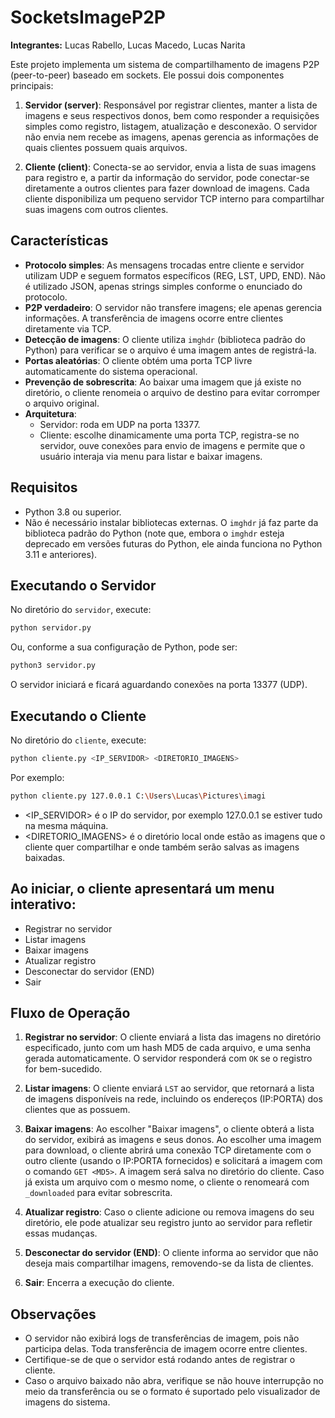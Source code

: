# SocketsImageP2P

**Integrantes:** Lucas Rabello, Lucas Macedo, Lucas Narita


Este projeto implementa um sistema de compartilhamento de imagens P2P (peer-to-peer) baseado em sockets. Ele possui dois componentes principais:

1. **Servidor (server)**: Responsável por registrar clientes, manter a lista de imagens e seus respectivos donos, bem como responder a requisições simples como registro, listagem, atualização e desconexão. O servidor não envia nem recebe as imagens, apenas gerencia as informações de quais clientes possuem quais arquivos.

2. **Cliente (client)**: Conecta-se ao servidor, envia a lista de suas imagens para registro e, a partir da informação do servidor, pode conectar-se diretamente a outros clientes para fazer download de imagens. Cada cliente disponibiliza um pequeno servidor TCP interno para compartilhar suas imagens com outros clientes.
## Características

- **Protocolo simples**: As mensagens trocadas entre cliente e servidor utilizam UDP e seguem formatos específicos (REG, LST, UPD, END). Não é utilizado JSON, apenas strings simples conforme o enunciado do protocolo.
- **P2P verdadeiro**: O servidor não transfere imagens; ele apenas gerencia informações. A transferência de imagens ocorre entre clientes diretamente via TCP.
- **Detecção de imagens**: O cliente utiliza `imghdr` (biblioteca padrão do Python) para verificar se o arquivo é uma imagem antes de registrá-la.
- **Portas aleatórias**: O cliente obtém uma porta TCP livre automaticamente do sistema operacional.
- **Prevenção de sobrescrita**: Ao baixar uma imagem que já existe no diretório, o cliente renomeia o arquivo de destino para evitar corromper o arquivo original.
- **Arquitetura**:
  - Servidor: roda em UDP na porta 13377.
  - Cliente: escolhe dinamicamente uma porta TCP, registra-se no servidor, ouve conexões para envio de imagens e permite que o usuário interaja via menu para listar e baixar imagens.
## Requisitos

- Python 3.8 ou superior.
- Não é necessário instalar bibliotecas externas. O `imghdr` já faz parte da biblioteca padrão do Python (note que, embora o `imghdr` esteja deprecado em versões futuras do Python, ele ainda funciona no Python 3.11 e anteriores).

## Executando o Servidor

No diretório do `servidor`, execute:

```bash
python servidor.py 
```
Ou, conforme a sua configuração de Python, pode ser:

```bash
python3 servidor.py 
```

O servidor iniciará e ficará aguardando conexões na porta 13377 (UDP).


## Executando o Cliente

No diretório do `cliente`, execute:

```bash
python cliente.py <IP_SERVIDOR> <DIRETORIO_IMAGENS>
```
Por exemplo:

```bash
python cliente.py 127.0.0.1 C:\Users\Lucas\Pictures\imagi
```
- <IP_SERVIDOR> é o IP do servidor, por exemplo 127.0.0.1 se estiver tudo na mesma máquina.
- <DIRETORIO_IMAGENS> é o diretório local onde estão as imagens que o cliente quer compartilhar e onde também serão salvas as imagens baixadas.

## Ao iniciar, o cliente apresentará um menu interativo:

- Registrar no servidor
- Listar imagens
- Baixar imagens
- Atualizar registro
- Desconectar do servidor (END)
- Sair


## Fluxo de Operação

1. **Registrar no servidor**: O cliente enviará a lista das imagens no diretório especificado, junto com um hash MD5 de cada arquivo, e uma senha gerada automaticamente. O servidor responderá com `OK` se o registro for bem-sucedido.

2. **Listar imagens**: O cliente enviará `LST` ao servidor, que retornará a lista de imagens disponíveis na rede, incluindo os endereços (IP:PORTA) dos clientes que as possuem.

3. **Baixar imagens**: Ao escolher "Baixar imagens", o cliente obterá a lista do servidor, exibirá as imagens e seus donos. Ao escolher uma imagem para download, o cliente abrirá uma conexão TCP diretamente com o outro cliente (usando o IP:PORTA fornecidos) e solicitará a imagem com o comando `GET <MD5>`. A imagem será salva no diretório do cliente. Caso já exista um arquivo com o mesmo nome, o cliente o renomeará com `_downloaded` para evitar sobrescrita.

4. **Atualizar registro**: Caso o cliente adicione ou remova imagens do seu diretório, ele pode atualizar seu registro junto ao servidor para refletir essas mudanças.

5. **Desconectar do servidor (END)**: O cliente informa ao servidor que não deseja mais compartilhar imagens, removendo-se da lista de clientes.

6. **Sair**: Encerra a execução do cliente.

## Observações

- O servidor não exibirá logs de transferências de imagem, pois não participa delas. Toda transferência de imagem ocorre entre clientes.
- Certifique-se de que o servidor está rodando antes de registrar o cliente.
- Caso o arquivo baixado não abra, verifique se não houve interrupção no meio da transferência ou se o formato é suportado pelo visualizador de imagens do sistema.
